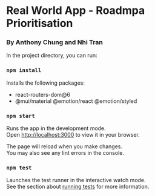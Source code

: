 # Real World App - Roadmpa Prioritisation
### By Anthony Chung and Nhi Tran 

In the project directory, you can run:

### `npm install`

Installs the following packages:
* react-routers-dom@6
* @mui/material @emotion/react @emotion/styled


### `npm start`

Runs the app in the development mode.\
Open [http://localhost:3000](http://localhost:3000) to view it in your browser.

The page will reload when you make changes.\
You may also see any lint errors in the console.

### `npm test`

Launches the test runner in the interactive watch mode.\
See the section about [running tests](https://facebook.github.io/create-react-app/docs/running-tests) for more information.

